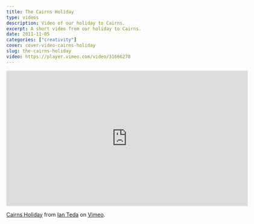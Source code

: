 ```yaml
---
title: The Cairns Holiday
type: videos
description: Video of our holiday to Cairns.
excerpt: A short video from our holiday to Cairns.
date: 2011-11-05
categories: ["creativity"]
cover: cover-video-cairns-holiday
slug: the-cairns-holiday
video: https://player.vimeo.com/video/31666270
---
```


<iframe src="https://player.vimeo.com/video/31666270" width="640" height="360" frameborder="0" webkitallowfullscreen mozallowfullscreen allowfullscreen></iframe>
<p><a href="https://vimeo.com/31666270">Cairns Holiday</a> from <a href="https://vimeo.com/ianteda">Ian Teda</a> on <a href="https://vimeo.com">Vimeo</a>.</p>